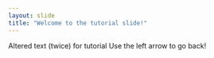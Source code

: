 ```yaml
---
layout: slide
title: "Welcome to the tutorial slide!"
---
```

Altered text (twice) for tutorial
Use the left arrow to go back!
